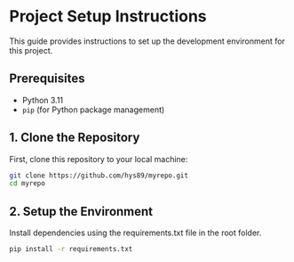 # Project Setup Instructions

This guide provides instructions to set up the development environment for this project. 

## Prerequisites

- Python 3.11
- `pip` (for Python package management)

## 1. Clone the Repository

First, clone this repository to your local machine:

```bash
git clone https://github.com/hys89/myrepo.git
cd myrepo
```

## 2. Setup the Environment

Install dependencies using the requirements.txt file in the root folder.

```bash
pip install -r requirements.txt
```

